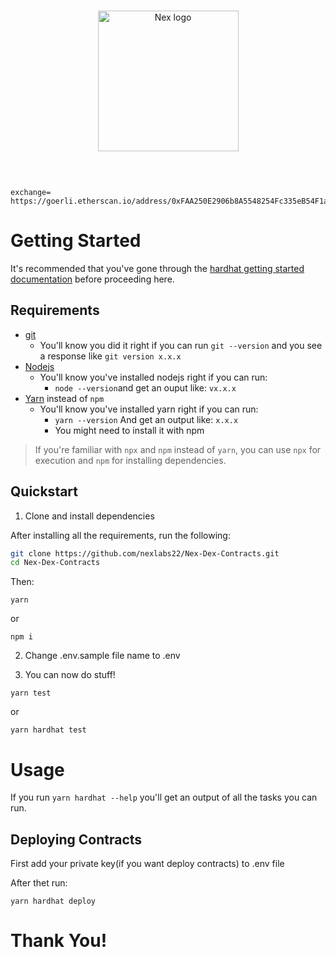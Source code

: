 <br/>
<p align="center">
<a href="https://github.com/nexlabs22/Nex-Dex-Contracts" target="_blank">
<img src="https://avatars.githubusercontent.com/u/110898646?s=200&v=4" width="225" alt="Nex logo">
</a>
</p>
<br/>


```

exchange= https://goerli.etherscan.io/address/0xFAA250E2906b8A5548254Fc335eB54F1a5C17C7F
````

# Getting Started 

It's recommended that you've gone through the [hardhat getting started documentation](https://hardhat.org/getting-started/) before proceeding here. 

## Requirements

- [git](https://git-scm.com/book/en/v2/Getting-Started-Installing-Git)
  - You'll know you did it right if you can run `git --version` and you see a response like `git version x.x.x`
- [Nodejs](https://nodejs.org/en/)
  - You'll know you've installed nodejs right if you can run:
    - `node --version`and get an ouput like: `vx.x.x`
- [Yarn](https://classic.yarnpkg.com/lang/en/docs/install/) instead of `npm`
  - You'll know you've installed yarn right if you can run:
    - `yarn --version` And get an output like: `x.x.x`
    - You might need to install it with npm

> If you're familiar with `npx` and `npm` instead of `yarn`, you can use `npx` for execution and `npm` for installing dependencies. 

## Quickstart

1. Clone and install dependencies

After installing all the requirements, run the following:

```bash
git clone https://github.com/nexlabs22/Nex-Dex-Contracts.git
cd Nex-Dex-Contracts
```
Then:
```
yarn
```

or
```
npm i
```

2. Change .env.sample file name to .env

3. You can now do stuff!


```
yarn test
```

or

```
yarn hardhat test
```

# Usage

If you run `yarn hardhat --help` you'll get an output of all the tasks you can run. 

## Deploying Contracts

First add your private key(if you want deploy contracts) to .env file

After thet run:
```
yarn hardhat deploy
```

# Thank You!

